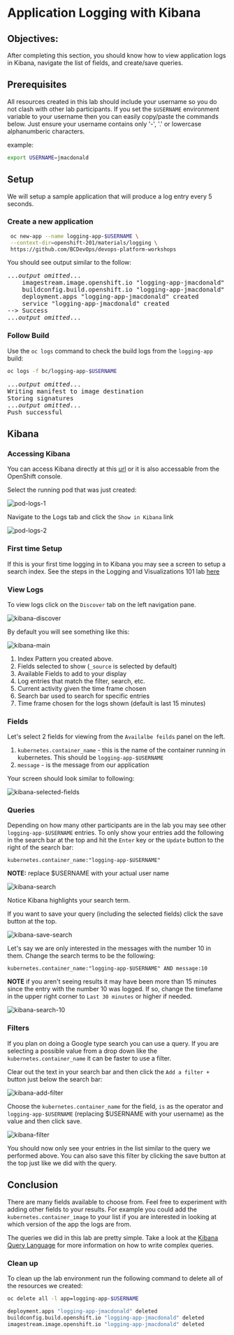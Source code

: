 # Application Logging with Kibana

## Objectives:

After completing this section, you should know how to view application logs in Kibana, navigate the list of fields, and create/save queries.

## Prerequisites
All resources created in this lab should include your username so you do not clash with other lab participants.  If you set the `$USERNAME` environment variable to your username then you can easily copy/paste the commands below.  Just ensure your username contains only '-', '.' or lowercase alphanumberic characters.

example:
```bash
export USERNAME=jmacdonald
```

## Setup
We will setup a sample application that will produce a log entry every 5 seconds.

### Create a new application 
```bash
 oc new-app --name logging-app-$USERNAME \
 --context-dir=openshift-201/materials/logging \
 https://github.com/BCDevOps/devops-platform-workshops

```

You should see output similar to the follow:
<pre>
...<em>output omitted</em>...
    imagestream.image.openshift.io "logging-app-jmacdonald" created
    buildconfig.build.openshift.io "logging-app-jmacdonald" created
    deployment.apps "logging-app-jmacdonald" created
    service "logging-app-jmacdonald" created
--> Success
...<em>output omitted</em>...
</pre>


### Follow Build
Use the `oc logs` command to check the build logs from the `logging-app` build:
```bash
oc logs -f bc/logging-app-$USERNAME
```
<pre>
...<em>output omitted</em>...
Writing manifest to image destination
Storing signatures
...<em>output omitted</em>...
Push successful
</pre>

## Kibana

### Accessing Kibana
You can access Kibana directly at this [url](https://kibana-openshift-logging.apps.silver.devops.gov.bc.ca/) or it is also accessable from the OpenShift console.

Select the running pod that was just created:

![pod-logs-1](images/logging/pod-logs-01.png)

Navigate to the Logs tab and click the `Show in Kibana` link

![pod-logs-2](images/logging/pod-logs-02.png)

### First time Setup
If this is your first time logging in to Kibana you may see a screen to setup a search index.  See the steps in the Logging and Visualizations 101 lab [here](https://github.com/BCDevOps/devops-platform-workshops/blob/801b98ea01582e5585e80f736dcab8aa2dff4c36/101-lab/content/12_logging_and_visualizations.md#access-the-archive-link-from-a-pod)


### View Logs
To view logs click on the `Discover` tab on the left navigation pane.

![kibana-discover](images/logging/kibana-discover.png)

By default you will see something like this:

![kibana-main](images/logging/kibana-main.png)

1. Index Pattern you created above.
2. Fields selected to show (`_source` is selected by default)
3. Available Fields to add to your display
4. Log entries that match the filter, search, etc.
5. Current activity given the time frame chosen
6. Search bar used to search for specific entries
7. Time frame chosen for the logs shown (default is last 15 minutes)

### Fields
Let's select 2 fields for viewing from the `Availalbe feilds` panel on the left.

1. `kubernetes.container_name` - this is the name of the container running in kubernetes.  This should be `logging-app-$USERNAME`
2. `message` - is the message from our application

Your screen should look similar to following:

![kibana-selected-fields](images/logging/kibana-selected-fields.png)

### Queries
Depending on how many other participants are in the lab you may see other `logging-app-$USERNAME` entries.  To only show your entries add the following in the search bar at the top and hit the `Enter` key or the `Update` button to the right of the search bar:
```
kubernetes.container_name:"logging-app-$USERNAME"
```
__NOTE:__ replace $USERNAME with your actual user name

![kibana-search](images/logging/kibana-search.png)


Notice Kibana highlights your search term.

If you want to save your query (including the selected fields) click the save button at the top.

![kibana-save-search](images/logging/kibana-save-search.png)

Let's say we are only interested in the messages with the number 10 in them.  Change the search terms to be the following:
```
kubernetes.container_name:"logging-app-$USERNAME" AND message:10
```
__NOTE__ if you aren't seeing results it may have been more than 15 minutes since the entry with the number 10 was logged.  If so, change the timefame in the upper right corner to `Last 30 minutes` or higher if needed.

![kibana-search-10](images/logging/kibana-search-10.png)

### Filters
If you plan on doing a Google type search you can use a query.  If you are selecting a possible value from a drop down like the `kubernetes.container_name` it can be faster to use a filter.

Clear out the text in your search bar and then click the `Add a filter +` button just below the search bar:

![kibana-add-filter](images/logging/kibana-add-filter.png)

Choose the `kubernetes.container_name` for the field, `is` as the operator and `logging-app-$USERNAME` (replacing $USERNAME with your username) as the value and then click save.

![kibana-filter](images/logging/kibana-filter.png)

You should now only see your entries in the list similar to the query we performed above.  You can also save this filter by clicking the save button at the top just like we did with the query.

## Conclusion
There are many fields available to choose from.  Feel free to experiment with adding other fields to your results.  For example you could add the `kubernetes.container_image` to your list if you are interested in looking at which version of the app the logs are from.

The queries we did in this lab are pretty simple.  Take a look at the [Kibana Query Language](https://www.elastic.co/guide/en/kibana/current/kuery-query.html) for more information on how to write complex queries.

### Clean up
To clean up the lab environment run the following command to delete all of the resources we created:
```bash
oc delete all -l app=logging-app-$USERNAME

deployment.apps "logging-app-jmacdonald" deleted
buildconfig.build.openshift.io "logging-app-jmacdonald" deleted
imagestream.image.openshift.io "logging-app-jmacdonald" deleted
```
